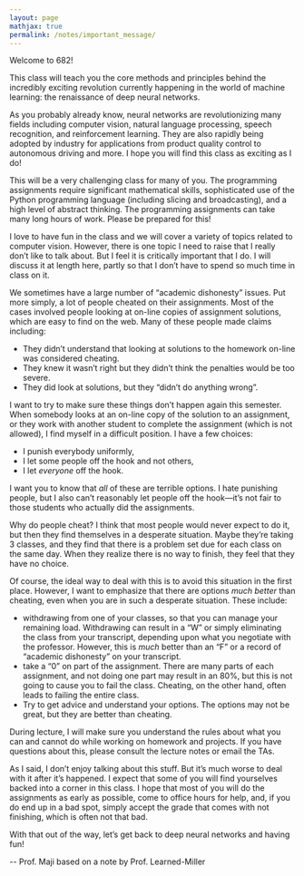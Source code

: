 ```yaml
---
layout: page
mathjax: true
permalink: /notes/important_message/
---
```


Welcome to 682!

This class will teach you the core methods and principles behind the incredibly exciting revolution currently happening in the world of machine learning: the renaissance of deep neural networks.

As you probably already know, neural networks are revolutionizing many fields including computer vision, natural language processing, speech recognition, and reinforcement learning. They are also rapidly being adopted by industry for applications from product quality control to autonomous driving and more. I hope you will find this class as exciting as I do!

This will be a very challenging class for many of you. The programming assignments require significant mathematical skills, sophisticated use of the Python programming language (including slicing and broadcasting), and a high level of abstract thinking. The programming assignments can take many long hours of work. Please be prepared for this!


I love to have fun in the class and we will cover a variety of topics related to computer vision.
However, there is one topic I need to raise that I really don’t like to talk about. But I feel it is critically important that I do. I will discuss it at length here, partly so that I don’t have to spend so much time in class on it.

We sometimes have a large number of “academic dishonesty” issues. Put more simply, a lot of people cheated on their assignments.  Most of the cases involved people looking at on-line copies of assignment solutions, which are easy to find on the web. Many of these people made claims including:
  - They didn’t understand that looking at solutions to the homework on-line was considered cheating.
  - They knew it wasn’t right but they didn’t think the penalties would be too severe.
  - They did look at solutions, but they “didn’t do anything wrong”.

I want to try to make sure these things don’t happen again this semester. When somebody looks at an on-line copy of the solution to an assignment, or they work with another student to complete the assignment (which is not allowed), I find myself in a difficult position. I have a few choices:
  - I punish everybody uniformly,
  - I let some people off the hook and not others,
  - I let *everyone* off the hook.

I want you to know that *all* of these are terrible options. I hate punishing people, but I also can’t reasonably let people off the hook—it’s not fair to those students who actually did the assignments.

Why do people cheat? I think that most people would never expect to do it, but then they find themselves in a desperate situation. Maybe they’re taking 3 classes, and they find that there is a problem set due for each class on the same day. When they realize there is no way to finish, they feel that they have no choice.

Of course, the ideal way to deal with this is to avoid this situation in the first place. However, I want to emphasize that there are options *much better* than cheating, even when you are in such a desperate situation. These include:
  - withdrawing from one of your classes, so that you can manage your remaining load. Withdrawing can result in a “W” or simply eliminating the class from your transcript, depending upon what you negotiate with the professor. However, this is *much* better than an “F” or a record of “academic dishonesty” on your transcript.
  - take a “0” on part of the assignment. There are many parts of each assignment, and not doing one part may result in an 80%, but this is not going to cause you to fail the class. Cheating, on the other hand, often leads to failing the entire class.
  - Try to get advice and understand your options. The options may not be great, but they are better than cheating.

During lecture, I will make sure you understand the rules about what you can and cannot do while working on homework and projects. If you have questions about this, please consult the lecture notes or email the TAs.

As I said, I don’t enjoy talking about this stuff. But it’s much worse to deal with it after it’s happened. I expect that some of you will find yourselves backed into a corner in this class. I hope that most of you will do the assignments as early as possible, come to office hours for help, and, if you do end up in a bad spot, simply accept the grade that comes with not finishing, which is often not that bad.

With that out of the way, let’s get back to deep neural networks and having fun!

-- Prof. Maji based on a note by Prof. Learned-Miller

